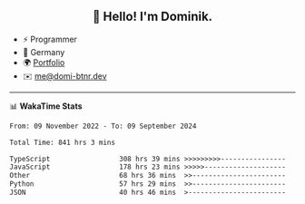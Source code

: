 <h2 align="center">👋 Hello! I'm Dominik.</h2>

- ⚡ Programmer
- 📍 Germany
- 🌍 [Portfolio](https://domi-btnr.dev)
- ✉️ [me@domi-btnr.dev](mailto://me@domi-btnr.dev)

---
📊 **WakaTime Stats**
<!--START_SECTION:waka-->

```txt
From: 09 November 2022 - To: 09 September 2024

Total Time: 841 hrs 3 mins

TypeScript                 308 hrs 39 mins >>>>>>>>>----------------   36.70 %
JavaScript                 178 hrs 23 mins >>>>>--------------------   21.21 %
Other                      68 hrs 36 mins  >>-----------------------   08.16 %
Python                     57 hrs 29 mins  >>-----------------------   06.83 %
JSON                       40 hrs 46 mins  >------------------------   04.85 %
```

<!--END_SECTION:waka-->

